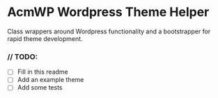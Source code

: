 # AcmWP Wordpress Theme Helper
Class wrappers around Wordpress functionality and a bootstrapper for rapid theme development.

### // TODO:
- [ ] Fill in this readme
- [ ] Add an example theme
- [ ] Add some tests
